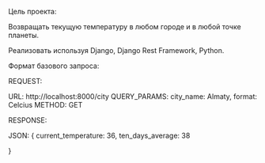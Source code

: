 Цель проекта:

Возвращать текущую температуру в любом городе и в любой точке планеты.

Реализовать используя Django, Django Rest Framework, Python.

Формат базового запроса:


REQUEST:

URL: http://localhost:8000/city
QUERY_PARAMS: city_name: Almaty, format: Celcius
METHOD: GET


RESPONSE:

JSON: {
    current_temperature: 36,
    ten_days_average: 38

}